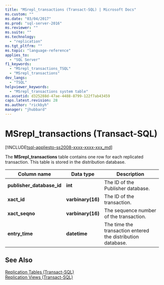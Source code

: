 ```yaml
---
title: "MSrepl_transactions (Transact-SQL) | Microsoft Docs"
ms.custom: ""
ms.date: "03/04/2017"
ms.prod: "sql-server-2016"
ms.reviewer: ""
ms.suite: ""
ms.technology: 
  - "replication"
ms.tgt_pltfrm: ""
ms.topic: "language-reference"
applies_to: 
  - "SQL Server"
f1_keywords: 
  - "MSrepl_transactions_TSQL"
  - "MSrepl_transactions"
dev_langs: 
  - "TSQL"
helpviewer_keywords: 
  - "MSrepl_transactions system table"
ms.assetid: d325288d-47ae-4488-8799-122f7ab43459
caps.latest.revision: 28
ms.author: "rickbyh"
manager: "jhubbard"
---
```

# MSrepl_transactions (Transact-SQL)
[!INCLUDE[tsql-appliesto-ss2008-xxxx-xxxx-xxx_md](../../database-engine/configure/windows/includes/tsql-appliesto-ss2008-xxxx-xxxx-xxx-md.md)]

  The **MSrepl_transactions** table contains one row for each replicated transaction. This table is stored in the distribution database.  
  
|Column name|Data type|Description|  
|-----------------|---------------|-----------------|  
|**publisher_database_id**|**int**|The ID of the Publisher database.|  
|**xact_id**|**varbinary(16)**|The ID of the transaction.|  
|**xact_seqno**|**varbinary(16)**|The sequence number of the transaction.|  
|**entry_time**|**datetime**|The time the transaction entered the distribution database.|  
  
## See Also  
 [Replication Tables &#40;Transact-SQL&#41;](../../relational-databases/system-tables/replication-tables-transact-sql.md)   
 [Replication Views &#40;Transact-SQL&#41;](../../relational-databases/system-views/replication-views-transact-sql.md)  
  
  